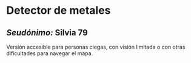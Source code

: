 # Detector de metales

## _Seudónimo:_ Silvia 79

Versión accesible para personas ciegas, con visión limitada o con otras dificultades para navegar el mapa.

